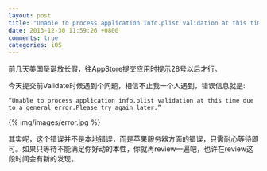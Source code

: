 ```yaml
---
layout: post
title: "Unable to process application info.plist validation at this time due to a general error"
date: 2013-12-30 11:59:26 +0800
comments: true
categories: iOS
---
```

前几天美国圣诞放长假，往AppStore提交应用时提示28号以后才行。

今天提交前Validate时候遇到个问题，相信不止我一个人遇到，错误信息就是:

`“Unable to process application info.plist validation at this time due to a general error.Please try again later.”`

{% img/images/error.jpg %}
<!--![error image](error.jpg)-->

其实呢，这个错误并不是本地错误，而是苹果服务器方面的错误，只需耐心等待即可。如果只等待不能满足你好动的本性，你就再review一遍吧，也许在review这段时间会有新的发现。

